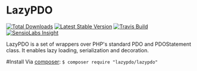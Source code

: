 LazyPDO
=======
[![Total Downloads](https://img.shields.io/packagist/dt/f3ath/lazypdo.svg)](https://packagist.org/packages/lazypdo/lazypdo)
[![Latest Stable Version](https://img.shields.io/packagist/v/f3ath/lazypdo.svg)](https://packagist.org/packages/lazypdo/lazypdo)
[![Travis Build](https://travis-ci.org/f3ath/lazypdo.svg?branch=master)](https://travis-ci.org/f3ath/lazypdo)
[![SensioLabs Insight](https://img.shields.io/sensiolabs/i/FIXME.svg)](https://insight.sensiolabs.com/projects/FIXME)

LazyPDO is a set of wrappers over PHP's standard PDO and PDOStatement class. It enables lazy loading, serialization and decoration.

#Install
Via [composer](https://getcomposer.org):
`$ composer require "lazypdo/lazypdo"`
